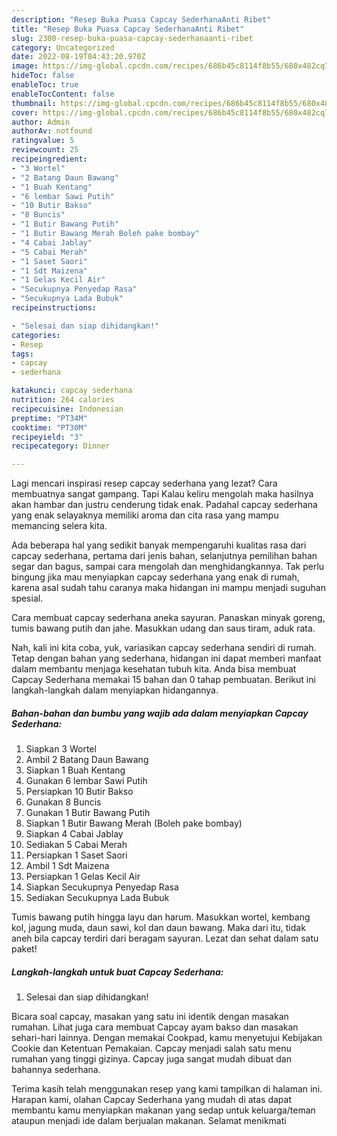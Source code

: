 ```yaml
---
description: "Resep Buka Puasa Capcay SederhanaAnti Ribet"
title: "Resep Buka Puasa Capcay SederhanaAnti Ribet"
slug: 2300-resep-buka-puasa-capcay-sederhanaanti-ribet
category: Uncategorized
date: 2022-08-19T04:43:20.970Z
image: https://img-global.cpcdn.com/recipes/686b45c8114f8b55/680x482cq70/capcay-sederhana-foto-resep-utama.jpg
hideToc: false
enableToc: true
enableTocContent: false
thumbnail: https://img-global.cpcdn.com/recipes/686b45c8114f8b55/680x482cq70/capcay-sederhana-foto-resep-utama.jpg
cover: https://img-global.cpcdn.com/recipes/686b45c8114f8b55/680x482cq70/capcay-sederhana-foto-resep-utama.jpg
author: Admin
authorAv: notfound
ratingvalue: 5
reviewcount: 25
recipeingredient:
- "3 Wortel"
- "2 Batang Daun Bawang"
- "1 Buah Kentang"
- "6 lembar Sawi Putih"
- "10 Butir Bakso"
- "8 Buncis"
- "1 Butir Bawang Putih"
- "1 Butir Bawang Merah Boleh pake bombay"
- "4 Cabai Jablay"
- "5 Cabai Merah"
- "1 Saset Saori"
- "1 Sdt Maizena"
- "1 Gelas Kecil Air"
- "Secukupnya Penyedap Rasa"
- "Secukupnya Lada Bubuk"
recipeinstructions:

- "Selesai dan siap dihidangkan!"
categories:
- Resep
tags:
- capcay
- sederhana

katakunci: capcay sederhana 
nutrition: 264 calories
recipecuisine: Indonesian
preptime: "PT34M"
cooktime: "PT30M"
recipeyield: "3"
recipecategory: Dinner

---
```



Lagi mencari inspirasi resep capcay sederhana yang lezat? Cara membuatnya sangat gampang. Tapi Kalau keliru mengolah maka hasilnya akan hambar dan justru cenderung tidak enak. Padahal capcay sederhana yang enak selayaknya memiliki aroma dan cita rasa yang mampu memancing selera kita.


Ada beberapa hal yang sedikit banyak mempengaruhi kualitas rasa dari capcay sederhana, pertama dari jenis bahan, selanjutnya pemilihan bahan segar dan bagus, sampai cara mengolah dan menghidangkannya. Tak perlu bingung jika mau menyiapkan capcay sederhana yang enak di rumah, karena asal sudah tahu caranya maka hidangan ini mampu menjadi suguhan spesial.

Cara membuat capcay sederhana aneka sayuran. Panaskan minyak goreng, tumis bawang putih dan jahe. Masukkan udang dan saus tiram, aduk rata.


Nah, kali ini kita coba, yuk, variasikan capcay sederhana sendiri di rumah. Tetap dengan bahan yang sederhana, hidangan ini dapat memberi manfaat dalam membantu menjaga kesehatan tubuh kita. Anda bisa membuat Capcay Sederhana memakai 15 bahan dan 0 tahap pembuatan. Berikut ini langkah-langkah dalam menyiapkan hidangannya.

<!--inarticleads1-->

##### Bahan-bahan dan bumbu yang wajib ada dalam menyiapkan Capcay Sederhana:

1. Siapkan 3 Wortel
1. Ambil 2 Batang Daun Bawang
1. Siapkan 1 Buah Kentang
1. Gunakan 6 lembar Sawi Putih
1. Persiapkan 10 Butir Bakso
1. Gunakan 8 Buncis
1. Gunakan 1 Butir Bawang Putih
1. Siapkan 1 Butir Bawang Merah (Boleh pake bombay)
1. Siapkan 4 Cabai Jablay
1. Sediakan 5 Cabai Merah
1. Persiapkan 1 Saset Saori
1. Ambil 1 Sdt Maizena
1. Persiapkan 1 Gelas Kecil Air
1. Siapkan Secukupnya Penyedap Rasa
1. Sediakan Secukupnya Lada Bubuk


Tumis bawang putih hingga layu dan harum. Masukkan wortel, kembang kol, jagung muda, daun sawi, kol dan daun bawang. Maka dari itu, tidak aneh bila capcay terdiri dari beragam sayuran. Lezat dan sehat dalam satu paket! 

<!--inarticleads2-->

##### Langkah-langkah untuk buat Capcay Sederhana:


1. Selesai dan siap dihidangkan!

Bicara soal capcay, masakan yang satu ini identik dengan masakan rumahan. Lihat juga cara membuat Capcay ayam bakso dan masakan sehari-hari lainnya. Dengan memakai Cookpad, kamu menyetujui Kebijakan Cookie dan Ketentuan Pemakaian. Capcay menjadi salah satu menu rumahan yang tinggi gizinya. Capcay juga sangat mudah dibuat dan bahannya sederhana. 

Terima kasih telah menggunakan resep yang kami tampilkan di halaman ini. Harapan kami, olahan Capcay Sederhana yang mudah di atas dapat membantu kamu menyiapkan makanan yang sedap untuk keluarga/teman ataupun menjadi ide dalam berjualan makanan. Selamat menikmati
